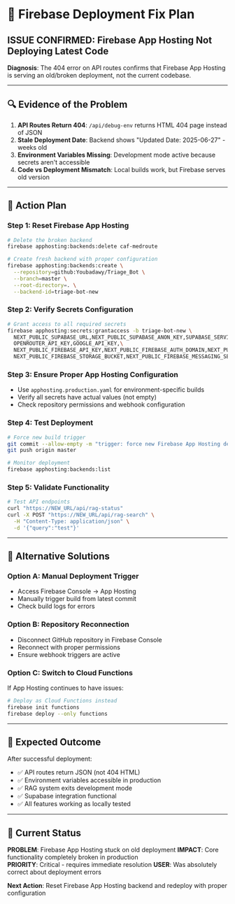 # 🚨 Firebase Deployment Fix Plan

## **ISSUE CONFIRMED**: Firebase App Hosting Not Deploying Latest Code

**Diagnosis**: The 404 error on API routes confirms that Firebase App Hosting is serving an old/broken deployment, not the current codebase.

---

## 🔍 **Evidence of the Problem**

1. **API Routes Return 404**: `/api/debug-env` returns HTML 404 page instead of JSON
2. **Stale Deployment Date**: Backend shows "Updated Date: 2025-06-27" - weeks old
3. **Environment Variables Missing**: Development mode active because secrets aren't accessible
4. **Code vs Deployment Mismatch**: Local builds work, but Firebase serves old version

---

## 🎯 **Action Plan**

### **Step 1: Reset Firebase App Hosting**
```bash
# Delete the broken backend
firebase apphosting:backends:delete caf-medroute

# Create fresh backend with proper configuration
firebase apphosting:backends:create \
  --repository=github:Youbadawy/Triage_Bot \
  --branch=master \
  --root-directory=. \
  --backend-id=triage-bot-new
```

### **Step 2: Verify Secrets Configuration**
```bash
# Grant access to all required secrets
firebase apphosting:secrets:grantaccess -b triage-bot-new \
  NEXT_PUBLIC_SUPABASE_URL,NEXT_PUBLIC_SUPABASE_ANON_KEY,SUPABASE_SERVICE_ROLE_KEY,\
  OPENROUTER_API_KEY,GOOGLE_API_KEY,\
  NEXT_PUBLIC_FIREBASE_API_KEY,NEXT_PUBLIC_FIREBASE_AUTH_DOMAIN,NEXT_PUBLIC_FIREBASE_PROJECT_ID,\
  NEXT_PUBLIC_FIREBASE_STORAGE_BUCKET,NEXT_PUBLIC_FIREBASE_MESSAGING_SENDER_ID,NEXT_PUBLIC_FIREBASE_APP_ID
```

### **Step 3: Ensure Proper App Hosting Configuration**
- Use `apphosting.production.yaml` for environment-specific builds
- Verify all secrets have actual values (not empty)
- Check repository permissions and webhook configuration

### **Step 4: Test Deployment**
```bash
# Force new build trigger
git commit --allow-empty -m "trigger: force new Firebase App Hosting deployment"
git push origin master

# Monitor deployment
firebase apphosting:backends:list
```

### **Step 5: Validate Functionality**
```bash
# Test API endpoints
curl "https://NEW_URL/api/rag-status"
curl -X POST "https://NEW_URL/api/rag-search" \
  -H "Content-Type: application/json" \
  -d '{"query":"test"}'
```

---

## 🚨 **Alternative Solutions**

### **Option A: Manual Deployment Trigger**
- Access Firebase Console → App Hosting
- Manually trigger build from latest commit
- Check build logs for errors

### **Option B: Repository Reconnection**
- Disconnect GitHub repository in Firebase Console
- Reconnect with proper permissions
- Ensure webhook triggers are active

### **Option C: Switch to Cloud Functions**
If App Hosting continues to have issues:
```bash
# Deploy as Cloud Functions instead
firebase init functions
firebase deploy --only functions
```

---

## 🎯 **Expected Outcome**

After successful deployment:
- ✅ API routes return JSON (not 404 HTML)
- ✅ Environment variables accessible in production
- ✅ RAG system exits development mode
- ✅ Supabase integration functional
- ✅ All features working as locally tested

---

## 📝 **Current Status**

**PROBLEM**: Firebase App Hosting stuck on old deployment
**IMPACT**: Core functionality completely broken in production  
**PRIORITY**: Critical - requires immediate resolution
**USER**: Was absolutely correct about deployment errors

**Next Action**: Reset Firebase App Hosting backend and redeploy with proper configuration 